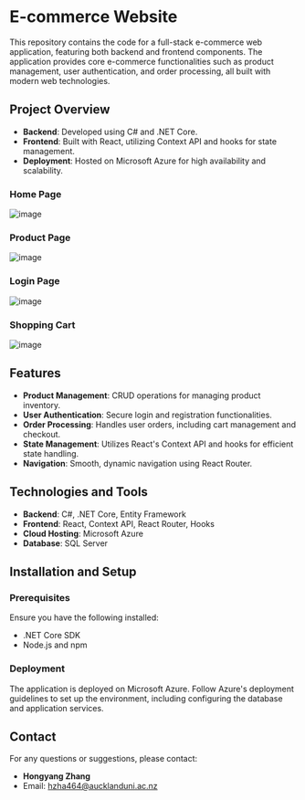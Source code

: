 # E-commerce Website

This repository contains the code for a full-stack e-commerce web application, featuring both backend and frontend components. The application provides core e-commerce functionalities such as product management, user authentication, and order processing, all built with modern web technologies.

## Project Overview

- **Backend**: Developed using C# and .NET Core.
- **Frontend**: Built with React, utilizing Context API and hooks for state management.
- **Deployment**: Hosted on Microsoft Azure for high availability and scalability.

### Home Page
![image](https://github.com/user-attachments/assets/37d86dd4-7a25-4fee-a8f2-9234c4c2a4f5)

### Product Page
![image](https://github.com/user-attachments/assets/8c963c74-1ed9-4f16-ae67-fd8651a85ac3)

### Login Page
![image](https://github.com/user-attachments/assets/7f905349-50a9-490d-bc4c-4eb3bc8118a4)

### Shopping Cart
![image](https://github.com/user-attachments/assets/15a993d0-fba8-4e88-bd55-2a1779d58f99)

## Features

- **Product Management**: CRUD operations for managing product inventory.
- **User Authentication**: Secure login and registration functionalities.
- **Order Processing**: Handles user orders, including cart management and checkout.
- **State Management**: Utilizes React's Context API and hooks for efficient state handling.
- **Navigation**: Smooth, dynamic navigation using React Router.

## Technologies and Tools

- **Backend**: C#, .NET Core, Entity Framework
- **Frontend**: React, Context API, React Router, Hooks
- **Cloud Hosting**: Microsoft Azure
- **Database**: SQL Server

## Installation and Setup

### Prerequisites

Ensure you have the following installed:
- .NET Core SDK
- Node.js and npm

### Deployment

The application is deployed on Microsoft Azure. Follow Azure's deployment guidelines to set up the environment, including configuring the database and application services.


## Contact

For any questions or suggestions, please contact:
- **Hongyang Zhang**
- Email: [hzha464@aucklanduni.ac.nz](mailto:hzha464@aucklanduni.ac.nz)
